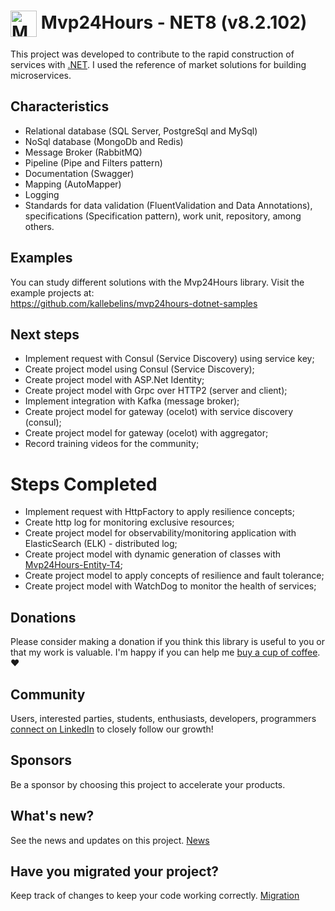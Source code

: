 # <img  style="vertical-align:middle" width="42" height="42" src="/_media/icon.png" alt="Mvp24Hours" /> Mvp24Hours - NET8 (v8.2.102)
This project was developed to contribute to the rapid construction of services with [.NET](https://learn.microsoft.com/pt-br/training/dotnet/). I used the reference of market solutions for building microservices.

## Characteristics
* Relational database (SQL Server, PostgreSql and MySql)
* NoSql database (MongoDb and Redis)
* Message Broker (RabbitMQ)
* Pipeline (Pipe and Filters pattern)
* Documentation (Swagger)
* Mapping (AutoMapper)
* Logging
* Standards for data validation (FluentValidation and Data Annotations), specifications (Specification pattern), work unit, repository, among others.

## Examples
You can study different solutions with the Mvp24Hours library. Visit the example projects at:
<br>https://github.com/kallebelins/mvp24hours-dotnet-samples

## Next steps
* Implement request with Consul (Service Discovery) using service key;
* Create project model using Consul (Service Discovery);
* Create project model with ASP.Net Identity;
* Create project model with Grpc over HTTP2 (server and client);
* Implement integration with Kafka (message broker);
* Create project model for gateway (ocelot) with service discovery (consul);
* Create project model for gateway (ocelot) with aggregator;
* Record training videos for the community;

# Steps Completed
* Implement request with HttpFactory to apply resilience concepts;
* Create http log for monitoring exclusive resources;
* Create project model for observability/monitoring application with ElasticSearch (ELK) - distributed log;
* Create project model with dynamic generation of classes with [Mvp24Hours-Entity-T4](https://github.com/kallebelins/mvp24hours-entity-t4);
* Create project model to apply concepts of resilience and fault tolerance;
* Create project model with WatchDog to monitor the health of services;

## Donations
Please consider making a donation if you think this library is useful to you or that my work is valuable. I'm happy if you can help me [buy a cup of coffee](https://www.paypal.com/donate/?hosted_button_id=EKA2L256GJVQC). :heart:

## Community
Users, interested parties, students, enthusiasts, developers, programmers [connect on LinkedIn](https://www.linkedin.com/in/kallebelins/) to closely follow our growth!

## Sponsors
Be a sponsor by choosing this project to accelerate your products.

## What's new?
See the news and updates on this project. [News](en-us/release)

## Have you migrated your project?
Keep track of changes to keep your code working correctly. [Migration](en-us/migration)